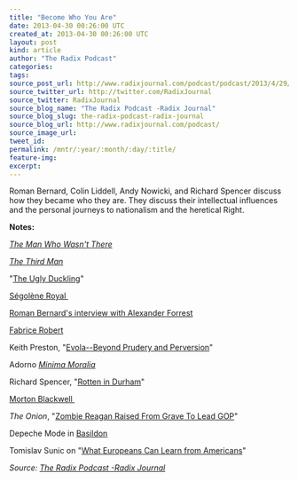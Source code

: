 ```yaml
---
title: "Become Who You Are"
date: 2013-04-30 00:26:00 UTC
created_at: 2013-04-30 00:26:00 UTC
layout: post
kind: article
author: "The Radix Podcast"
categories: 
tags: 
source_post_url: http://www.radixjournal.com/podcast/podcast/2013/4/29/become-who-you-are
source_twitter_url: http://twitter.com/RadixJournal
source_twitter: RadixJournal
source_blog_name: "The Radix Podcast -Radix Journal"
source_blog_slug: the-radix-podcast-radix-journal
source_blog_url: http://www.radixjournal.com/podcast/
source_image_url: 
tweet_id:
permalink: /mntr/:year/:month/:day/:title/
feature-img: 
excerpt:
---
```

<p>Roman Bernard, Colin Liddell, Andy Nowicki, and Richard Spencer discuss how they became who they are. They discuss their intellectual influences and the personal journeys to nationalism and the heretical Right.  </p>



<p><strong>Notes: </strong></p><p><em><a href="http://www.youtube.com/watch?v=0_arq76QHjA">The Man Who Wasn't There</a></em></p><p><em><a href="http://www.imdb.com/title/tt0041959/?ref_=fn_al_tt_1">The Third Man</a></em></p><p>"<a href="http://en.wikipedia.org/wiki/The_Ugly_Duckling">The Ugly Duckling</a>"</p><p><a href="http://en.wikipedia.org/wiki/S%C3%A9gol%C3%A8ne_Royal">Ségolène Royal </a></p><p><a href="http://alternativeright.com/blog/2013/3/13/a-wandering-westerner">Roman Bernard's interview with Alexander Forrest</a></p><p><a href="http://en.wikipedia.org/wiki/Bloc_identitaire">Fabrice Robert</a></p><p>Keith Preston, "<a href="http://altright-archive.net/main/the-magazine/the-sexual-aesthetics-and-metaphysics-of-julius-evola/">Evola--Beyond Prudery and Perversion</a>"</p><p>Adorno <em><a href="http://www.amazon.com/gp/product/1844670511/ref=as_li_ss_tl?ie=UTF8&amp;camp=1789&amp;creative=390957&amp;creativeASIN=1844670511&amp;linkCode=as2&amp;tag=alterright-20">Minima Moralia</a></em></p><p>Richard Spencer, "<a href="http://www.theamericanconservative.com/articles/rotten-in-durham/">Rotten in Durham</a>"</p><p><a href="http://en.wikipedia.org/wiki/Morton_Blackwell">Morton Blackwell </a></p><p><em>The Onion</em>, "<a href="http://www.theonion.com/video/zombie-reagan-raised-from-grave-to-lead-gop,14385/">Zombie Reagan Raised From Grave To Lead GOP</a>"</p><p>Depeche Mode in <a href="http://www.amazon.com/gp/product/1906002568/ref=as_li_ss_tl?ie=UTF8&amp;camp=1789&amp;creative=390957&amp;creativeASIN=1906002568&amp;linkCode=as2&amp;tag=alterright-20">Basildon</a></p><p>Tomislav Sunic on "<a href="http://www.npiamerica.org/blog/american-nationalism-a-european-perspective/">What Europeans Can Learn from Americans</a>" </p><div class="">
    <i>Source: <a href="http://www.radixjournal.com/podcast/">The Radix Podcast -Radix Journal</a></i>
</div>
